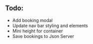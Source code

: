 ## Todo: 
  - Add booking modal 
  - Update nav bar styling and elements
  - Mini height for container
  - Save bookings to Json Server

